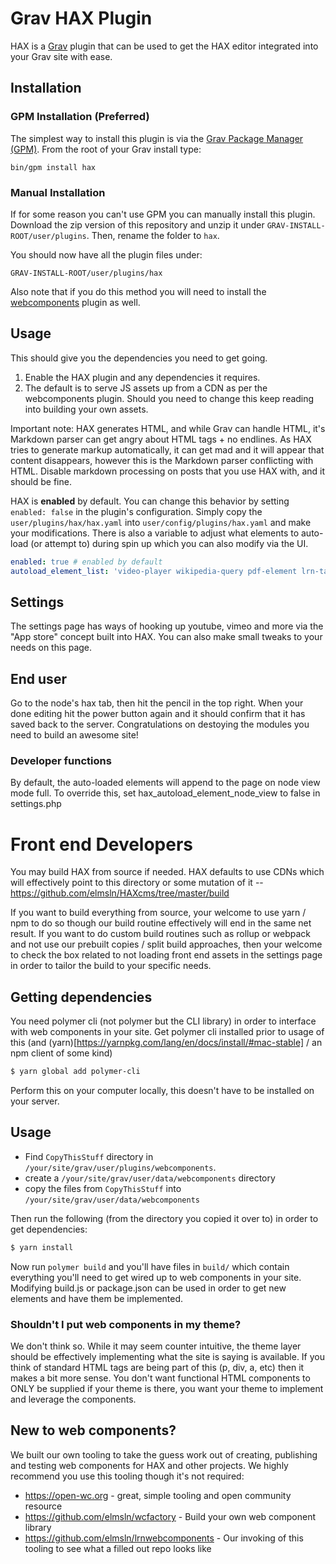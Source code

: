 # Grav HAX Plugin

HAX is a [Grav](http://github.com/getgrav/grav) plugin that can be used to get the HAX editor integrated into your Grav site with ease.

## Installation

### GPM Installation (Preferred)

The simplest way to install this plugin is via the [Grav Package Manager (GPM)](http://learn.getgrav.org/advanced/grav-gpm).  From the root of your Grav install type:

    bin/gpm install hax

### Manual Installation

If for some reason you can't use GPM you can manually install this plugin. Download the zip version of this repository and unzip it under `GRAV-INSTALL-ROOT/user/plugins`. Then, rename the folder to `hax`.

You should now have all the plugin files under:

    GRAV-INSTALL-ROOT/user/plugins/hax

Also note that if you do this method you will need to install the [webcomponents](https://github.com/elmsln/grav-plugin-webcomponents) plugin as well.

## Usage

This should give you the dependencies you need to get going.
1. Enable the HAX plugin and any dependencies it requires.
2. The default is to serve JS assets up from a CDN as per the webcomponents plugin.
   Should you need to change this keep reading into building your own assets.

Important note: HAX generates HTML, and while Grav can handle HTML, it's Markdown parser can get angry about HTML tags + no endlines. As HAX tries to generate markup automatically, it can get mad and it will appear that content disappears, however this is the Markdown parser conflicting with HTML. Disable markdown processing on posts that you use HAX with, and it should be fine.

HAX is **enabled** by default.  You can change this behavior by setting `enabled: false` in the plugin's configuration.  Simply copy the `user/plugins/hax/hax.yaml` into `user/config/plugins/hax.yaml` and make your modifications. There is also a variable to adjust what elements to auto-load (or attempt to) during spin up
which you can also modify via the UI.

```yaml
enabled: true # enabled by default
autoload_element_list: 'video-player wikipedia-query pdf-element lrn-table media-image' # a sample list of elements to expose.
```
## Settings

The settings page has ways of hooking up youtube, vimeo and more via the "App
store" concept built into HAX. You can also make small tweaks to your needs on
this page.

## End user

Go to the node's hax tab, then hit the pencil in the top right. When your done
editing hit the power button again and it should confirm that it has saved back
to the server. Congratulations on destoying the modules you need to build an
awesome site!

### Developer functions
By default, the auto-loaded elements will append to the page on node view mode
full. To override this, set hax_autoload_element_node_view to false in
settings.php

# Front end Developers
You may build HAX from source if needed. HAX defaults to use CDNs which will effectively point to
this directory or some mutation of it -- https://github.com/elmsln/HAXcms/tree/master/build

If you want to build everything from source, your welcome to use yarn / npm to do so though our
build routine effectively will end in the same net result.  If you want to do custom build routines
such as rollup or webpack and not use our prebuilt copies / split build approaches, then your welcome
to check the box related to not loading front end assets in the settings page in order to tailor
the build to your specific needs.

## Getting dependencies
You need polymer cli (not polymer but the CLI library) in order to interface with web components in your site. Get polymer cli installed prior to usage of this (and (yarn)[https://yarnpkg.com/lang/en/docs/install/#mac-stable] / an npm client of some kind)
```bash
$ yarn global add polymer-cli
```
Perform this on your computer locally, this doesn't have to be installed on your server.

## Usage
- Find `CopyThisStuff` directory in `/your/site/grav/user/plugins/webcomponents`.
- create a `/your/site/grav/user/data/webcomponents` directory
- copy the files from `CopyThisStuff` into `/your/site/grav/user/data/webcomponents`

Then run the following (from the directory you copied it over to) in order to get dependencies:
```bash
$ yarn install
```
Now run `polymer build` and you'll have files in `build/` which contain everything you'll need to get wired up to web components in your site. Modifying build.js or package.json can be used in order to get new elements and have them be implemented.

### Shouldn't I put web components in my theme?
We don't think so. While it may seem counter intuitive, the theme layer should be effectively implementing what the site is saying is available. If you think of standard HTML tags are being part of this (p, div, a, etc) then it makes a bit more sense. You don't want functional HTML components to ONLY be supplied if your theme is there, you want your theme to implement and leverage the components.

## New to web components?
We built our own tooling to take the guess work out of creating, publishing and testing web components for HAX and other projects. We highly recommend you use this tooling though it's not required:
- https://open-wc.org - great, simple tooling and open community resource
- https://github.com/elmsln/wcfactory - Build your own web component library
- https://github.com/elmsln/lrnwebcomponents - Our invoking of this tooling to see what a filled out repo looks like
